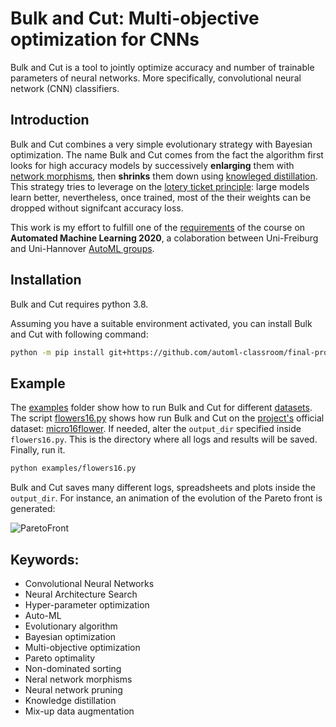 # Bulk and Cut: Multi-objective optimization for CNNs

Bulk and Cut is a tool to jointly optimize accuracy and number of trainable parameters of neural networks. More specifically, convolutional neural network (CNN) classifiers.

## Introduction

Bulk and Cut combines a very simple evolutionary strategy with Bayesian optimization. The name Bulk and Cut comes from the fact the algorithm first looks for high accuracy models by successively **enlarging** them with [network morphisms][net-morph-paper], then **shrinks** them down using [knowleged distillation][know-dist-paper]. This strategy tries to leverage on the [lotery ticket principle][lot-tick-paper]: large models learn better, nevertheless, once trained, most of the their weights can be dropped without signifcant accuracy loss.

This work is my effort to fulfill one of the [requirements](assets/project.pdf) of the course on **Automated Machine Learning 2020**, a colaboration between Uni-Freiburg and Uni-Hannover [AutoML groups][auto-ml-org].

## Installation

Bulk and Cut requires python 3.8.

Assuming you have a suitable environment activated, you can install Bulk and Cut with following command:


```sh
python -m pip install git+https://github.com/automl-classroom/final-project-gui-miotto.git
```

## Example

The [examples](examples) folder show how to run Bulk and Cut for different [datasets](datasets). The script [flowers16.py](examples/flowers16.py) shows how run Bulk and Cut on the [project's](assets/project.pdf) official dataset: [micro16flower](datasets/micro16flower). If needed, alter the `output_dir` specified inside `flowers16.py`. This is the directory where all logs and results will be saved. Finally, run it.

```sh
python examples/flowers16.py
```

Bulk and Cut saves many different logs, spreadsheets and plots inside the `output_dir`. For instance, an animation of the evolution of the Pareto front is generated:

![ParetoFront](assets/animated_pareto_front.gif)

## Keywords:

* Convolutional Neural Networks
* Neural Architecture Search
* Hyper-parameter optimization
* Auto-ML
* Evolutionary algorithm
* Bayesian optimization
* Multi-objective optimization
* Pareto optimality
* Non-dominated sorting
* Neral network morphisms
* Neural network pruning
* Knowledge distillation
* Mix-up data augmentation


<!-- Markdown link & img dfn's -->
[net-morph-paper]: https://arxiv.org/abs/1511.05641
[know-dist-paper]: https://arxiv.org/abs/1503.02531
[lot-tick-paper]: https://arxiv.org/abs/1803.03635
[auto-ml-org]: https://www.automl.org/